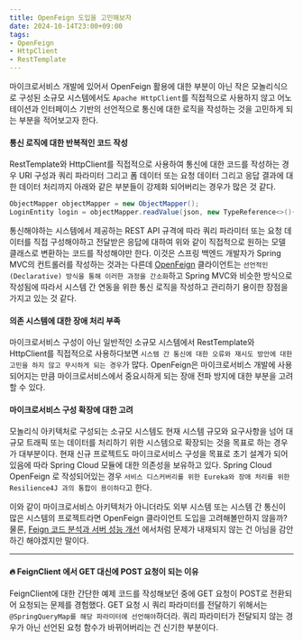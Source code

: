```yaml
---
title: OpenFeign 도입을 고민해보자
date: 2024-10-14T23:00+09:00
tags:
- OpenFeign
- HttpClient
- RestTemplate
---
```


마이크로서비스 개발에 있어서 OpenFeign 활용에 대한 부분이 아닌 작은 모놀리식으로 구성된 소규모 시스템에서도 `Apache HttpClient`를 직접적으로 사용하지 않고 어노테이션과 인터페이스 기반의 선언적으로 통신에 대한 로직을 작성하는 것을 고민하게 되는 부분을 적어보고자 한다.

#### 통신 로직에 대한 반복적인 코드 작성

RestTemplate와 HttpClient를 직접적으로 사용하여 통신에 대한 코드를 작성하는 경우 URI 구성과 쿼리 파라미터 그리고 폼 데이터 또는 요청 데이터 그리고 응답 결과에 대한 데이터 처리까지 아래와 같은 부분들이 강제화 되어버리는 경우가 많은 것 같다.

```java
ObjectMapper objectMapper = new ObjectMapper();
LoginEntity login = objectMapper.readValue(json, new TypeReference<>(){});
```

통신해야하는 시스템에서 제공하는 REST API 규격에 따라 쿼리 파라미터 또는 요청 데이터를 직접 구성해야하고 전달받은 응답에 대하여 위와 같이 직접적으로 원하는 모델 클래스로 변환하는 코드를 작성해야만 한다. 이것은 스프링 백엔드 개발자가 Spring MVC의 컨트롤러를 작성하는 것과는 다른데 [OpenFeign](https://github.com/OpenFeign/feign) 클라이언트는 `선언적인(Declarative) 방식을 통해 이러한 과정을 간소화`하고 Spring MVC와 비슷한 방식으로 작성됨에 따라서 시스템 간 연동을 위한 통신 로직을 작성하고 관리하기 용이한 장점을 가지고 있는 것 같다.

#### 의존 시스템에 대한 장애 처리 부족

마이크로서비스 구성이 아닌 일반적인 소규모 시스템에서 RestTemplate와 HttpClient를 직접적으로 사용하다보면 `시스템 간 통신에 대한 오류와 재시도 방안에 대한 고민을 하지 않고 무시하게 되는 경우`가 많다. OpenFeign은 마이크로서비스 개발에 사용되어지는 만큼 마이크로서비스에서 중요시하게 되는 장애 전파 방지에 대한 부분을 고려할 수 있다.

#### 마이크로서비스 구성 확장에 대한 고려

모놀리식 아키텍처로 구성되는 소규모 시스템도 현재 시스템 규모와 요구사항을 넘어 대규모 트래픽 또는 데이터를 처리하기 위한 시스템으로 확장되는 것을 목표로 하는 경우가 대부분이다. 현재 신규 프로젝트도 마이크로서비스 구성을 목표로 초기 설계가 되어있음에 따라 Spring Cloud 모듈에 대한 의존성을 보유하고 있다. Spring Cloud OpenFeign 로 작성되어있는 경우 `서비스 디스커버리를 위한 Eureka와 장애 처리를 위한 Resilience4J 과의 통합이 용이하다`고 한다.

이와 같이 마이크로서비스 아키텍처가 아니더라도 외부 시스템 또는 시스템 간 통신이 많은 시스템의 프로젝트라면 OpenFeign 클라이언트 도입을 고려해볼만하지 않을까? 물론, [Feign 코드 분석과 서버 성능 개선](https://toss.tech/article/engineering-note-3) 에서처럼 문제가 내재되지 않는 건 아님을 감안하긴 해야겠지만 말이다.

---

#### 🔥 FeignClient 에서 GET 대신에 POST 요청이 되는 이유

FeignClient에 대한 간단한 예제 코드를 작성해보던 중에 GET 요청이 POST로 전환되어 요청되는 문제를 경험했다. GET 요청 시 쿼리 파라미터를 전달하기 위해서는 `@SpringQueryMap를 해당 파라미터에 선언해야`하더라. 쿼리 파라미터가 전달되지 않는 경우가 아닌 선언된 요청 함수가 바뀌어버리는 건 신기한 부분이다.
